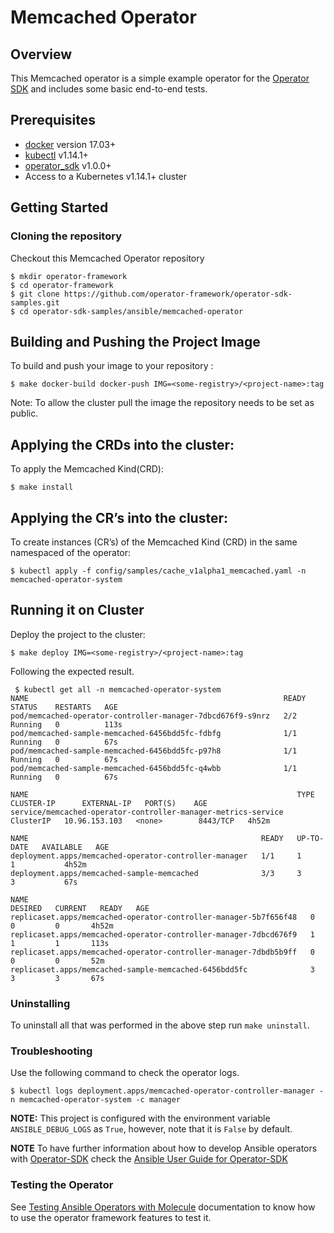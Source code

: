 # Memcached Operator

## Overview

This Memcached operator is a simple example operator for the [Operator SDK][operator_sdk] and includes some basic end-to-end tests.

## Prerequisites

- [docker][docker_tool] version 17.03+
- [kubectl][kubectl_tool] v1.14.1+
- [operator_sdk][operator_install] v1.0.0+
- Access to a Kubernetes v1.14.1+ cluster

## Getting Started

### Cloning the repository

Checkout this Memcached Operator repository

```
$ mkdir operator-framework
$ cd operator-framework
$ git clone https://github.com/operator-framework/operator-sdk-samples.git
$ cd operator-sdk-samples/ansible/memcached-operator
```

## Building and Pushing the Project Image

To build and push your image to your repository :
```
$ make docker-build docker-push IMG=<some-registry>/<project-name>:tag
```

Note: To allow the cluster pull the image the repository needs to be set as public.

## Applying the CRDs into the cluster:

To apply the Memcached Kind(CRD):
```
$ make install
```

## Applying the CR’s into the cluster:

To create instances (CR’s) of the Memcached Kind (CRD) in the same namespaced of the operator:
```
$ kubectl apply -f config/samples/cache_v1alpha1_memcached.yaml -n memcached-operator-system
```

## Running it on Cluster
Deploy the project to the cluster:

```
$ make deploy IMG=<some-registry>/<project-name>:tag
```

Following the expected result.

```shell
 $ kubectl get all -n memcached-operator-system
NAME                                                         READY   STATUS    RESTARTS   AGE
pod/memcached-operator-controller-manager-7dbcd676f9-s9nrz   2/2     Running   0          113s
pod/memcached-sample-memcached-6456bdd5fc-fdbfg              1/1     Running   0          67s
pod/memcached-sample-memcached-6456bdd5fc-p97h8              1/1     Running   0          67s
pod/memcached-sample-memcached-6456bdd5fc-q4wbb              1/1     Running   0          67s

NAME                                                            TYPE        CLUSTER-IP      EXTERNAL-IP   PORT(S)    AGE
service/memcached-operator-controller-manager-metrics-service   ClusterIP   10.96.153.103   <none>        8443/TCP   4h52m

NAME                                                    READY   UP-TO-DATE   AVAILABLE   AGE
deployment.apps/memcached-operator-controller-manager   1/1     1            1           4h52m
deployment.apps/memcached-sample-memcached              3/3     3            3           67s

NAME                                                               DESIRED   CURRENT   READY   AGE
replicaset.apps/memcached-operator-controller-manager-5b7f656f48   0         0         0       4h52m
replicaset.apps/memcached-operator-controller-manager-7dbcd676f9   1         1         1       113s
replicaset.apps/memcached-operator-controller-manager-7dbdb5b9ff   0         0         0       52m
replicaset.apps/memcached-sample-memcached-6456bdd5fc              3         3         3       67s
```

### Uninstalling

To uninstall all that was performed in the above step run `make uninstall`.

### Troubleshooting

Use the following command to check the operator logs.

```
$ kubectl logs deployment.apps/memcached-operator-controller-manager -n memcached-operator-system -c manager
```

**NOTE:** This project is configured with the environment variable `ANSIBLE_DEBUG_LOGS` as `True`, however, note that it is `False` by default.

**NOTE** To have further information about how to develop Ansible operators with [Operator-SDK][operator_sdk] check the [Ansible User Guide for Operator-SDK][ansible-guide]

### Testing the Operator

See [Testing Ansible Operators with Molecule][ansible-test-guide] documentation to know how to use the operator framework features to test it.  

[python]: https://www.python.org/
[ansible]: https://www.ansible.com/
[kubectl_tool]: https://kubernetes.io/docs/tasks/tools/install-kubectl/
[docker_tool]: https://docs.docker.com/install/
[operator_sdk]: https://github.com/operator-framework/operator-sdk
[operator_install]: https://sdk.operatorframework.io/docs/install-operator-sdk/
[ansible-test-guide]: https://sdk.operatorframework.io/docs/ansible/testing-guide/
[ansible-guide]: https://sdk.operatorframework.io/docs/ansible/quickstart/
